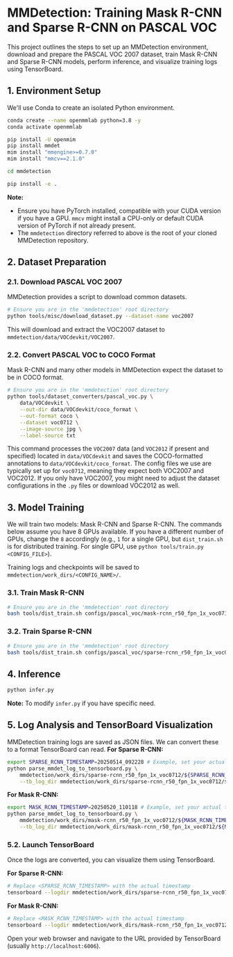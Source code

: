 # MMDetection: Training Mask R-CNN and Sparse R-CNN on PASCAL VOC

This project outlines the steps to set up an MMDetection environment, download and prepare the PASCAL VOC 2007 dataset, train Mask R-CNN and Sparse R-CNN models, perform inference, and visualize training logs using TensorBoard.

## 1. Environment Setup

We'll use Conda to create an isolated Python environment.

```bash
conda create --name openmmlab python=3.8 -y
conda activate openmmlab

pip install -U openmim
pip install mmdet
mim install "mmengine>=0.7.0"
mim install "mmcv==2.1.0"

cd mmdetection

pip install -e .
```

**Note:**
*   Ensure you have PyTorch installed, compatible with your CUDA version if you have a GPU. `mmcv` might install a CPU-only or default CUDA version of PyTorch if not already present.
*   The `mmdetection` directory referred to above is the root of your cloned MMDetection repository.

## 2. Dataset Preparation

### 2.1. Download PASCAL VOC 2007

MMDetection provides a script to download common datasets.

```bash
# Ensure you are in the 'mmdetection' root directory
python tools/misc/download_dataset.py --dataset-name voc2007
```
This will download and extract the VOC2007 dataset to `mmdetection/data/VOCdevkit/VOC2007`.

### 2.2. Convert PASCAL VOC to COCO Format

Mask R-CNN and many other models in MMDetection expect the dataset to be in COCO format.

```bash
# Ensure you are in the 'mmdetection' root directory
python tools/dataset_converters/pascal_voc.py \
    data/VOCdevkit \
    --out-dir data/VOCdevkit/coco_format \
    --out-format coco \
    --dataset voc0712 \
    --image-source jpg \
    --label-source txt
```
This command processes the `VOC2007` data (and `VOC2012` if present and specified) located in `data/VOCdevkit` and saves the COCO-formatted annotations to `data/VOCdevkit/coco_format`. The config files we use are typically set up for `voc0712`, meaning they expect both VOC2007 and VOC2012. If you only have VOC2007, you might need to adjust the dataset configurations in the `.py` files or download VOC2012 as well.

## 3. Model Training

We will train two models: Mask R-CNN and Sparse R-CNN. The commands below assume you have 8 GPUs available. If you have a different number of GPUs, change the `8` accordingly (e.g., `1` for a single GPU, but `dist_train.sh` is for distributed training. For single GPU, use `python tools/train.py <CONFIG_FILE>`).

Training logs and checkpoints will be saved to `mmdetection/work_dirs/<CONFIG_NAME>/`.

### 3.1. Train Mask R-CNN

```bash
# Ensure you are in the 'mmdetection' root directory
bash tools/dist_train.sh configs/pascal_voc/mask-rcnn_r50_fpn_1x_voc0712.py 8
```

### 3.2. Train Sparse R-CNN

```bash
# Ensure you are in the 'mmdetection' root directory
bash tools/dist_train.sh configs/pascal_voc/sparse-rcnn_r50_fpn_1x_voc0712.py 8
```

## 4. Inference
```bash
python infer.py
```
**Note:** To modify `infer.py` if you have specific need.

## 5. Log Analysis and TensorBoard Visualization

MMDetection training logs are saved as JSON files. We can convert these to a format TensorBoard can read.
**For Sparse R-CNN:**
```bash
export SPARSE_RCNN_TIMESTAMP=20250514_092228 # Example, set your actual timestamp
python parse_mmdet_log_to_tensorboard.py \
    mmdetection/work_dirs/sparse-rcnn_r50_fpn_1x_voc0712/${SPARSE_RCNN_TIMESTAMP}/vis_data/${SPARSE_RCNN_TIMESTAMP}.json \
    --tb_log_dir mmdetection/work_dirs/sparse-rcnn_r50_fpn_1x_voc0712/${SPARSE_RCNN_TIMESTAMP}/my_tensorboard_logs
```

**For Mask R-CNN:**
```bash
export MASK_RCNN_TIMESTAMP=20250520_110118 # Example, set your actual timestamp
python parse_mmdet_log_to_tensorboard.py \
    mmdetection/work_dirs/mask-rcnn_r50_fpn_1x_voc0712/${MASK_RCNN_TIMESTAMP}/vis_data/${MASK_RCNN_TIMESTAMP}.json \
    --tb_log_dir mmdetection/work_dirs/mask-rcnn_r50_fpn_1x_voc0712/${MASK_RCNN_TIMESTAMP}/my_tensorboard_logs
```

### 5.2. Launch TensorBoard

Once the logs are converted, you can visualize them using TensorBoard.

**For Sparse R-CNN:**
```bash
# Replace <SPARSE_RCNN_TIMESTAMP> with the actual timestamp
tensorboard --logdir mmdetection/work_dirs/sparse-rcnn_r50_fpn_1x_voc0712/${SPARSE_RCNN_TIMESTAMP}/my_tensorboard_logs
```

**For Mask R-CNN:**
```bash
# Replace <MASK_RCNN_TIMESTAMP> with the actual timestamp
tensorboard --logdir mmdetection/work_dirs/mask-rcnn_r50_fpn_1x_voc0712/${MASK_RCNN_TIMESTAMP}/my_tensorboard_logs
```

Open your web browser and navigate to the URL provided by TensorBoard (usually `http://localhost:6006`).
